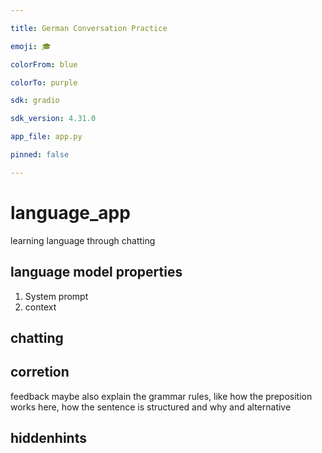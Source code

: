 ```yaml
---

title: German Conversation Practice

emoji: 🎓

colorFrom: blue

colorTo: purple

sdk: gradio

sdk_version: 4.31.0

app_file: app.py

pinned: false

---
```


# language_app
learning language through chatting


## language model properties
1. System prompt
2. context


## chatting

## corretion
feedback maybe also explain the grammar rules, like how the preposition works here, how the sentence is structured and why
and alternative

## hiddenhints


